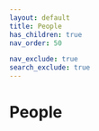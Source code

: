 ```yaml
---
layout: default
title: People
has_children: true
nav_order: 50

nav_exclude: true
search_exclude: true
---
```


# People


